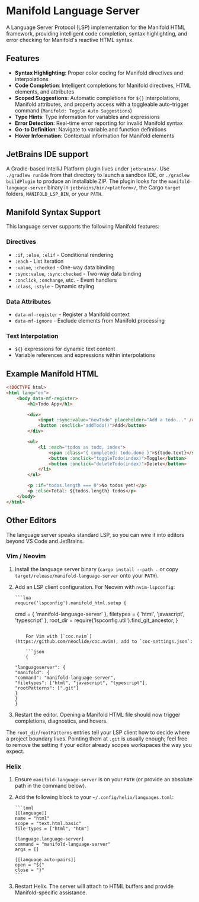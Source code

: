 # Manifold Language Server

A Language Server Protocol (LSP) implementation for the Manifold HTML framework, providing intelligent code completion, syntax highlighting, and error checking for Manifold's reactive HTML syntax.

## Features

-   **Syntax Highlighting**: Proper color coding for Manifold directives and interpolations
-   **Code Completion**: Intelligent completions for Manifold directives, HTML elements, and attributes
-   **Scoped Suggestions**: Automatic completions for `${}` interpolations, Manifold attributes, and property access with a toggleable auto-trigger command (`Manifold: Toggle Auto Suggestions`)
-   **Type Hints**: Type information for variables and expressions
-   **Error Detection**: Real-time error reporting for invalid Manifold syntax
-   **Go-to Definition**: Navigate to variable and function definitions
-   **Hover Information**: Contextual information for Manifold elements

## JetBrains IDE support

A Gradle-based IntelliJ Platform plugin lives under `jetbrains/`. Use `./gradlew runIde` from that directory to launch a sandbox IDE, or `./gradlew buildPlugin` to produce an installable ZIP. The plugin looks for the `manifold-language-server` binary in `jetbrains/bin/<platform>/`, the Cargo `target` folders, `MANIFOLD_LSP_BIN`, or your `PATH`.

## Manifold Syntax Support

This language server supports the following Manifold features:

### Directives

-   `:if`, `:else`, `:elif` - Conditional rendering
-   `:each` - List iteration
-   `:value`, `:checked` - One-way data binding
-   `:sync:value`, `:sync:checked` - Two-way data binding
-   `:onclick`, `:onchange`, etc. - Event handlers
-   `:class`, `:style` - Dynamic styling

### Data Attributes

-   `data-mf-register` - Register a Manifold context
-   `data-mf-ignore` - Exclude elements from Manifold processing

### Text Interpolation

-   `${}` expressions for dynamic text content
-   Variable references and expressions within interpolations

## Example Manifold HTML

```html
<!DOCTYPE html>
<html lang="en">
	<body data-mf-register>
		<h1>Todo App</h1>

		<div>
			<input :sync:value="newTodo" placeholder="Add a todo..." />
			<button :onclick="addTodo()">Add</button>
		</div>

		<ul>
			<li :each="todos as todo, index">
				<span :class="{ completed: todo.done }">${todo.text}</span>
				<button :onclick="toggleTodo(index)">Toggle</button>
				<button :onclick="deleteTodo(index)">Delete</button>
			</li>
		</ul>

		<p :if="todos.length === 0">No todos yet!</p>
		<p :else>Total: ${todos.length} todos</p>
	</body>
</html>
```

## Other Editors

The language server speaks standard LSP, so you can wire it into editors beyond VS Code and JetBrains.

### Vim / Neovim

1.  Install the language server binary (`cargo install --path .` or copy `target/release/manifold-language-server` onto your `PATH`).
2.  Add an LSP client configuration. For Neovim with `nvim-lspconfig`:

        ```lua
        require('lspconfig').manifold_html.setup {

    cmd = { 'manifold-language-server' },
    filetypes = { 'html', 'javascript', 'typescript' },
    root_dir = require('lspconfig.util').find_git_ancestor,
    }
    ```

        For Vim with [`coc.nvim`](https://github.com/neoclide/coc.nvim), add to `coc-settings.json`:

        ```json
        {

    "languageserver": {
    "manifold": {
    "command": "manifold-language-server",
    "filetypes": ["html", "javascript", "typescript"],
    "rootPatterns": [".git"]
    }
    }
    }
    ```

3.  Restart the editor. Opening a Manifold HTML file should now trigger completions, diagnostics, and hovers.

The `root_dir`/`rootPatterns` entries tell your LSP client how to decide where a project boundary lives. Pointing them at `.git` is usually enough; feel free to remove the setting if your editor already scopes workspaces the way you expect.

### Helix

1.  Ensure `manifold-language-server` is on your `PATH` (or provide an absolute path in the command below).
2.  Add the following block to your `~/.config/helix/languages.toml`:

        ```toml
        [[language]]
        name = "html"
        scope = "text.html.basic"
        file-types = ["html", "htm"]

        [language.language-server]
        command = "manifold-language-server"
        args = []

        [[language.auto-pairs]]
        open = "${"
        close = "}"
        ```

3.  Restart Helix. The server will attach to HTML buffers and provide Manifold-specific assistance.
